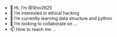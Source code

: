 - 👋 Hi, I’m @Shiv2625
- 👀 I’m interested in  ethical hacking 
- 🌱 I’m currently learning data structure and python
- 💞️ I’m looking to collaborate on ...
- 📫 How to reach me ...

<!---
Shiv2625/Shiv2625 is a ✨ special ✨ repository because its `README.md` (this file) appears on your GitHub profile.
You can click the Preview link to take a look at your changes.
--->
